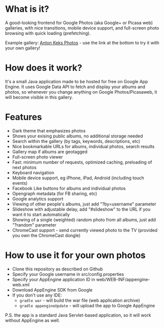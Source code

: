 What is it?
===========

A good-looking frontend for Google Photos (aka Google+ or Picasa web) galleries, with nice transitions,
mobile device support, and full-screen photo browsing with quick loading (prefetching).

Example gallery: [Anton Keks Photos](http://photos.azib.net/) - use the link at the bottom to try it with your own gallery!

How does it work?
=================

It's a small Java application made to be hosted for free on Google App Engine.
It uses Google Data API to fetch and display your albums and photos, so whenever you change anything
on Google Photos/Picasaweb, it will become visible in this gallery.

Features
========

- Dark theme that emphasizes photos
- Shows your exising public albums, no additional storage needed
- Search within the gallery (by tags, keywords, descriptions, etc)
- Nice bookmarkable URLs for albums, individual photos, search results
- Gallery map if albums are geotagged
- Full-screen photo viewer
- Fast: minimum number of requests, optimized caching, preloading of next photos
- Keyboard navigation
- Mobile device support, eg iPhone, iPad, Android (including touch events)
- Facebook Like buttons for albums and individual photos
- Opengraph metadata (for FB sharing, etc)
- Google analytics support
- Viewing of other people's albums, just add "?by=username" parameter
- Slideshow with adjustable delay, add "#slideshow" to the URL if you want it to start automatically
- Showing of a single (weighted) random photo from all albums, just add "?random" parameter
- ChromeCast support - send currently viewed photo to the TV (provided you own the ChromeCast dongle)

How to use it for your own photos
=================================

- Clone this repository as described on Github
- Specify your Google username in src/config.properties
- Specify your AppEngine application ID in web/WEB-INF/appengine-web.xml
- Download AppEngine SDK from Google
- If you don't use any IDE:
  * `gradle war` - will build the war file (web application archive)
  * `gradle appengineUpdate` - will upload the app to Google AppEngine

P.S. the app is a standard Java Servlet-based application, so it will work without AppEngine as well.
